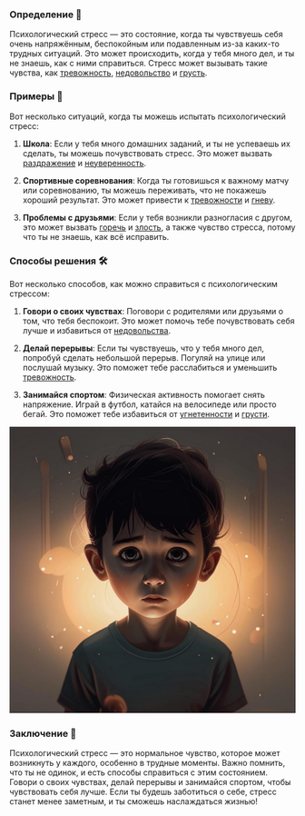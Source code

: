 ### Определение 📖
Психологический стресс — это состояние, когда ты чувствуешь себя очень напряжённым, беспокойным или подавленным из-за каких-то трудных ситуаций. Это может происходить, когда у тебя много дел, и ты не знаешь, как с ними справиться. Стресс может вызывать такие чувства, как [тревожность](тревожность.md), [недовольство](недовольство.md) и [грусть](грусть.md). 

### Примеры 🌟
Вот несколько ситуаций, когда ты можешь испытать психологический стресс:

1. **Школа**: Если у тебя много домашних заданий, и ты не успеваешь их сделать, ты можешь почувствовать стресс. Это может вызвать [раздражение](раздражение.md) и [неуверенность](неуверенность.md).
   
2. **Спортивные соревнования**: Когда ты готовишься к важному матчу или соревнованию, ты можешь переживать, что не покажешь хороший результат. Это может привести к [тревожности](тревожность.md) и [гневу](гнев.md).

3. **Проблемы с друзьями**: Если у тебя возникли разногласия с другом, это может вызвать [горечь](горечь.md) и [злость](злость.md), а также чувство стресса, потому что ты не знаешь, как всё исправить.

### Способы решения 🛠️
Вот несколько способов, как можно справиться с психологическим стрессом:

1. **Говори о своих чувствах**: Поговори с родителями или друзьями о том, что тебя беспокоит. Это может помочь тебе почувствовать себя лучше и избавиться от [недовольства](недовольство.md).

2. **Делай перерывы**: Если ты чувствуешь, что у тебя много дел, попробуй сделать небольшой перерыв. Погуляй на улице или послушай музыку. Это поможет тебе расслабиться и уменьшить [тревожность](тревожность.md).

3. **Занимайся спортом**: Физическая активность помогает снять напряжение. Играй в футбол, катайся на велосипеде или просто бегай. Это поможет тебе избавиться от [угнетенности](угнетенность.md) и [грусти](грусть.md).

![Изображение психологический стресс](психологический_стресс.jpg)


### Заключение 🎉
Психологический стресс — это нормальное чувство, которое может возникнуть у каждого, особенно в трудные моменты. Важно помнить, что ты не одинок, и есть способы справиться с этим состоянием. Говори о своих чувствах, делай перерывы и занимайся спортом, чтобы чувствовать себя лучше. Если ты будешь заботиться о себе, стресс станет менее заметным, и ты сможешь наслаждаться жизнью!